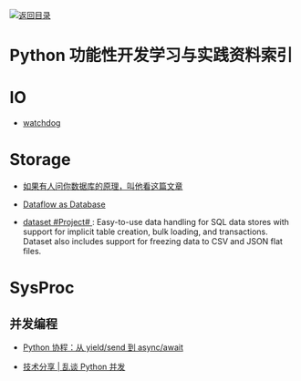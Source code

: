 [![返回目录](https://parg.co/UGo)](https://parg.co/b4z) 
 


# Python 功能性开发学习与实践资料索引

# IO

* [watchdog]()

# Storage

* [如果有人问你数据库的原理，叫他看这篇文章](http://blog.jobbole.com/100349/)

* [Dataflow as Database](https://github.com/frankmcsherry/blog/blob/master/posts/2016-07-17.md)

- [dataset #Project# ](https://github.com/pudo/dataset/): Easy-to-use data handling for SQL data stores with support for implicit table creation, bulk loading, and transactions. Dataset also includes support for freezing data to CSV and JSON flat files.

# SysProc

## 并发编程

* [Python 协程：从 yield/send 到 async/await](http://blog.guoyb.com/2016/07/03/python-coroutine/)

* [技术分享 | 乱谈 Python 并发 ](http://mp.weixin.qq.com/s?__biz=MzI2NzI2OTExNA==&mid=2247484013&idx=1&sn=c4403efdb47bfb7f7d420859ad55debf&chksm=ea8024f8ddf7adeecb0131a67e4415a2a49129faa8f14a363d67babaa91b04399209fed7b30a#rd)

